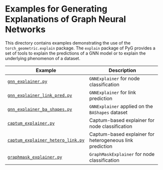 # Examples for Generating Explanations of Graph Neural Networks

This directory contains examples demonstrating the use of the `torch_geometric.explain` package.
The `explain` package of PyG provides a set of tools to explain the predictions of a GNN model or to explain the underlying phenomenon of a dataset.

| Example                                                                | Description                                              |
| ---------------------------------------------------------------------- | -------------------------------------------------------- |
| [`gnn_explainer.py`](./gnn_explainer.py)                               | `GNNExplainer` for node classification                   |
| [`gnn_explainer_link_pred.py`](./gnn_explainer_link_pred.py)           | `GNNExplainer` for link prediction                       |
| [`gnn_explainer_ba_shapes.py`](./gnn_explainer_ba_shapes.py)           | `GNNExplainer` applied on the `BAShapes` dataset         |
| [`captum_explainer.py`](./captum_explainer.py)                         | Captum-based explainer for node classification           |
| [`captum_explainer_hetero_link.py`](./captum_explainer_hetero_link.py) | Captum-based explainer for heterogeneous link prediction |
| [`graphmask_explainer.py`](./graphmask_explainer.py)                   | `GraphMaskExplainer` for node classification             |
